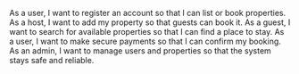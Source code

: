  As a user, I want to register an account so that I can list or book properties.
As a host, I want to add my property so that guests can book it.
 As a guest, I want to search for available properties so that I can find a place to stay.
As a user, I want to make secure payments so that I can confirm my booking.
As an admin, I want to manage users and properties so that the system stays safe and reliable.

